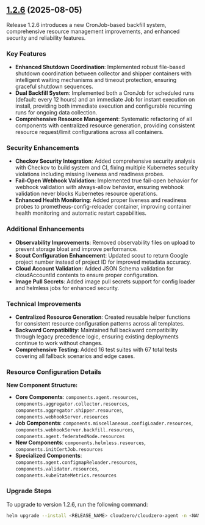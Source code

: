 ## [1.2.6](https://github.com/Cloudzero/cloudzero-agent/compare/v1.2.5...v1.2.6) (2025-08-05)

Release 1.2.6 introduces a new CronJob-based backfill system, comprehensive resource management improvements, and enhanced security and reliability features.

### Key Features

- **Enhanced Shutdown Coordination**: Implemented robust file-based shutdown coordination between collector and shipper containers with intelligent waiting mechanisms and timeout protection, ensuring graceful shutdown sequences.
- **Dual Backfill System**: Implemented both a CronJob for scheduled runs (default: every 12 hours) and an immediate Job for instant execution on install, providing both immediate execution and configurable recurring runs for ongoing data collection.
- **Comprehensive Resource Management**: Systematic refactoring of all components with centralized resource generation, providing consistent resource request/limit configurations across all containers.

### Security Enhancements

- **Checkov Security Integration**: Added comprehensive security analysis with Checkov to build system and CI, fixing multiple Kubernetes security violations including missing liveness and readiness probes.
- **Fail-Open Webhook Validation**: Implemented true fail-open behavior for webhook validation with always-allow behavior, ensuring webhook validation never blocks Kubernetes resource operations.
- **Enhanced Health Monitoring**: Added proper liveness and readiness probes to prometheus-config-reloader container, improving container health monitoring and automatic restart capabilities.

### Additional Enhancements

- **Observability Improvements**: Removed observability files on upload to prevent storage bloat and improve performance.
- **Scout Configuration Enhancement**: Updated scout to return Google project number instead of project ID for improved metadata accuracy.
- **Cloud Account Validation**: Added JSON Schema validation for cloudAccountId contents to ensure proper configuration.
- **Image Pull Secrets**: Added image pull secrets support for config loader and helmless jobs for enhanced security.

### Technical Improvements

- **Centralized Resource Generation**: Created reusable helper functions for consistent resource configuration patterns across all templates.
- **Backward Compatibility**: Maintained full backward compatibility through legacy precedence logic, ensuring existing deployments continue to work without changes.
- **Comprehensive Testing**: Added 16 test suites with 67 total tests covering all fallback scenarios and edge cases.

### Resource Configuration Details

**New Component Structure:**

- **Core Components**: `components.agent.resources`, `components.aggregator.collector.resources`, `components.aggregator.shipper.resources`, `components.webhookServer.resources`
- **Job Components**: `components.miscellaneous.configLoader.resources`, `components.webhookServer.backfill.resources`, `components.agent.federatedNode.resources`
- **New Components**: `components.helmless.resources`, `components.initCertJob.resources`
- **Specialized Components**: `components.agent.configmapReloader.resources`, `components.validator.resources`, `components.kubeStateMetrics.resources`

### Upgrade Steps

To upgrade to version 1.2.6, run the following command:

```sh
helm upgrade --install <RELEASE_NAME> cloudzero/cloudzero-agent -n <NAMESPACE> --create-namespace -f configuration.example.yaml --version 1.2.6
```
